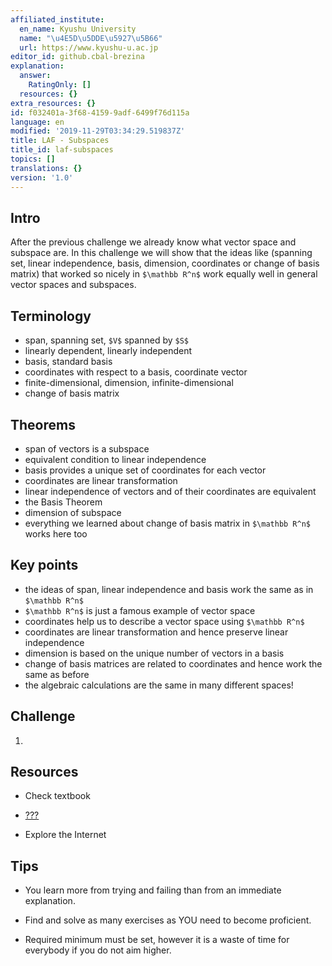 ```yaml
---
affiliated_institute:
  en_name: Kyushu University
  name: "\u4E5D\u5DDE\u5927\u5B66"
  url: https://www.kyushu-u.ac.jp
editor_id: github.cbal-brezina
explanation:
  answer:
    RatingOnly: []
  resources: {}
extra_resources: {}
id: f032401a-3f68-4159-9adf-6499f76d115a
language: en
modified: '2019-11-29T03:34:29.519837Z'
title: LAF - Subspaces
title_id: laf-subspaces
topics: []
translations: {}
version: '1.0'
---
```


## Intro

After the previous challenge we already know what vector space and subspace are. In this challenge we will show that the ideas like (spanning set, linear independence, basis, dimension, coordinates or change of basis matrix) that worked so nicely in `$\mathbb R^n$` work equally well in general vector spaces and subspaces. 


## Terminology

- span, spanning set, `$V$` spanned by `$S$`
- linearly dependent, linearly independent
- basis, standard basis
- coordinates with respect to a basis, coordinate vector
- finite-dimensional, dimension, infinite-dimensional
- change of basis matrix

 

## Theorems

- span of vectors is a subspace
- equivalent condition to linear independence
- basis provides a unique set of coordinates for each vector
- coordinates are linear transformation
- linear independence of vectors and of their coordinates are equivalent
- the Basis Theorem 
- dimension of subspace
- everything we learned about change of basis matrix in `$\mathbb R^n$` works here too


## Key points


- the ideas of span, linear independence and basis work the same as in `$\mathbb R^n$`
- `$\mathbb R^n$` is just a famous example of vector space
- coordinates help us to describe a vector space using `$\mathbb R^n$`
- coordinates are linear transformation and hence preserve linear independence
- dimension is based on the unique number of vectors in a basis
- change of basis matrices are related to coordinates and hence work the same as before
- the algebraic calculations are the same in many different spaces!




## Challenge

1. 


## Resources

- Check textbook

- [???](???)
 



- Explore the Internet

## Tips


- You learn more from trying and failing than from an immediate explanation.

- Find and solve as many exercises as YOU need to become proficient.

- Required minimum must be set, however it is a waste of time for everybody if you do not aim higher.






